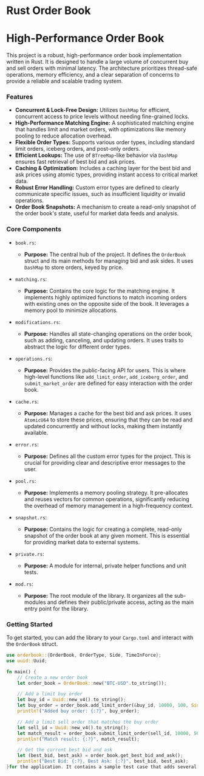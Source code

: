 # Rust Order Book 
# High-Performance Order Book

This project is a robust, high-performance order book implementation written in Rust. It is designed to handle a large volume of concurrent buy and sell orders with minimal latency. The architecture prioritizes thread-safe operations, memory efficiency, and a clear separation of concerns to provide a reliable and scalable trading system.

### Features

* **Concurrent & Lock-Free Design:** Utilizes `DashMap` for efficient, concurrent access to price levels without needing fine-grained locks.
* **High-Performance Matching Engine:** A sophisticated matching engine that handles limit and market orders, with optimizations like memory pooling to reduce allocation overhead.
* **Flexible Order Types:** Supports various order types, including standard limit orders, iceberg orders, and post-only orders.
* **Efficient Lookups:** The use of `BTreeMap`-like behavior via `DashMap` ensures fast retrieval of best bid and ask prices.
* **Caching & Optimization:** Includes a caching layer for the best bid and ask prices using atomic types, providing instant access to critical market data.
* **Robust Error Handling:** Custom error types are defined to clearly communicate specific issues, such as insufficient liquidity or invalid operations.
* **Order Book Snapshots:** A mechanism to create a read-only snapshot of the order book's state, useful for market data feeds and analysis.

### Core Components

* `book.rs`:
    * **Purpose:** The central hub of the project. It defines the `OrderBook` struct and its main methods for managing bid and ask sides. It uses `DashMap` to store orders, keyed by price.

* `matching.rs`:
    * **Purpose:** Contains the core logic for the matching engine. It implements highly optimized functions to match incoming orders with existing ones on the opposite side of the book. It leverages a memory pool to minimize allocations.

* `modifications.rs`:
    * **Purpose:** Handles all state-changing operations on the order book, such as adding, canceling, and updating orders. It uses traits to abstract the logic for different order types.

* `operations.rs`:
    * **Purpose:** Provides the public-facing API for users. This is where high-level functions like `add_limit_order`, `add_iceberg_order`, and `submit_market_order` are defined for easy interaction with the order book.

* `cache.rs`:
    * **Purpose:** Manages a cache for the best bid and ask prices. It uses `AtomicU64` to store these prices, ensuring that they can be read and updated concurrently and without locks, making them instantly available.

* `error.rs`:
    * **Purpose:** Defines all the custom error types for the project. This is crucial for providing clear and descriptive error messages to the user.

* `pool.rs`:
    * **Purpose:** Implements a memory pooling strategy. It pre-allocates and reuses vectors for common operations, significantly reducing the overhead of memory management in a high-frequency context.

* `snapshot.rs`:
    * **Purpose:** Contains the logic for creating a complete, read-only snapshot of the order book at any given moment. This is essential for providing market data to external systems.

* `private.rs`:
    * **Purpose:** A module for internal, private helper functions and unit tests.

* `mod.rs`:
    * **Purpose:** The root module of the library. It organizes all the sub-modules and defines their public/private access, acting as the main entry point for the library.

### Getting Started

To get started, you can add the library to your `Cargo.toml` and interact with the `OrderBook` struct.

```rust
use orderbook::{OrderBook, OrderType, Side, TimeInForce};
use uuid::Uuid;

fn main() {
    // Create a new order book
    let order_book = OrderBook::new("BTC-USD".to_string());

    // Add a limit buy order
    let buy_id = Uuid::new_v4().to_string();
    let buy_order = order_book.add_limit_order(&buy_id, 10000, 100, Side::Buy, TimeInForce::Gtc).unwrap();
    println!("Added buy order: {:?}", buy_order);

    // Add a limit sell order that matches the buy order
    let sell_id = Uuid::new_v4().to_string();
    let match_result = order_book.submit_limit_order(sell_id, 10000, 50, Side::Sell, TimeInForce::Gtc).unwrap();
    println!("Match result: {:?}", match_result);

    // Get the current best bid and ask
    let (best_bid, best_ask) = order_book.get_best_bid_and_ask();
    println!("Best Bid: {:?}, Best Ask: {:?}", best_bid, best_ask);
}for the application. It contains a sample test case that adds several orders to the order book to demonstrate how the matching and partial fill logic works.
